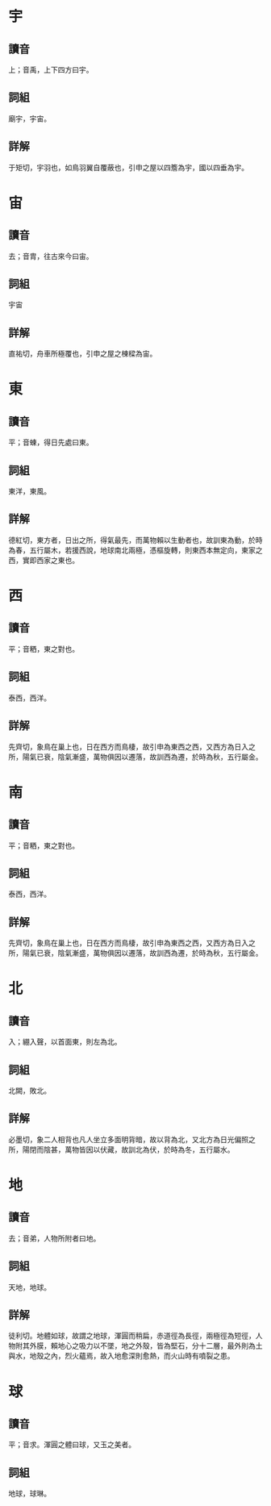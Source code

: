 # 宇

## 讀音
上；音禹，上下四方曰宇。

## 詞組
廟宇，宇宙。

## 詳解
于矩切，宇羽也，如鳥羽翼自覆蔽也，引申之屋以四簷為宇，國以四垂為宇。

# 宙

## 讀音
去；音胄，往古來今曰宙。

## 詞組
宇宙

## 詳解
直祐切，舟車所極覆也，引申之屋之棟樑為宙。

# 東

## 讀音
平；音蝀，得日先處曰東。

## 詞組
東洋，東風。

## 詳解
德紅切，東方者，日出之所，得氣最先，而萬物賴以生動者也，故訓東為動，於時為春，五行屬木，若援西說，地球南北兩極，憑樞旋轉，則東西本無定向，東家之西，實即西家之東也。

# 西

## 讀音
平；音粞，東之對也。

## 詞組
泰西，西洋。

## 詳解
先齊切，象鳥在巢上也，日在西方而鳥棲，故引申為東西之西，又西方為日入之所，陽氣已衰，陰氣漸盛，萬物俱因以遷落，故訓西為遷，於時為秋，五行屬金。

# 南

## 讀音
平；音粞，東之對也。

## 詞組
泰西，西洋。

## 詳解
先齊切，象鳥在巢上也，日在西方而鳥棲，故引申為東西之西，又西方為日入之所，陽氣已衰，陰氣漸盛，萬物俱因以遷落，故訓西為遷，於時為秋，五行屬金。

# 北

## 讀音
入；綳入聲，以首面東，則左為北。

## 詞組
北闕，敗北。

## 詳解
必墨切，象二人相背也凡人坐立多面明背暗，故以背為北，又北方為日光偏照之所，陽閉而陰甚，萬物皆因以伏藏，故訓北為伏，於時為冬，五行屬水。

# 地

## 讀音
去；音弟，人物所附者曰地。

## 詞組
天地，地球。

## 詳解
徒利切。地體如球，故謂之地球，渾圓而稍扁，赤道徑為長徑，兩極徑為短徑，人物附其外膜，賴地心之吸力以不墜，地之外殼，皆為堅石，分十二層，最外則為土與水，地殼之內，烈火蘊焉，故入地愈深則愈熱，而火山時有噴裂之患。

# 球

## 讀音
平；音求。渾圓之體曰球，又玉之美者。

## 詞組
地球，球琳。


